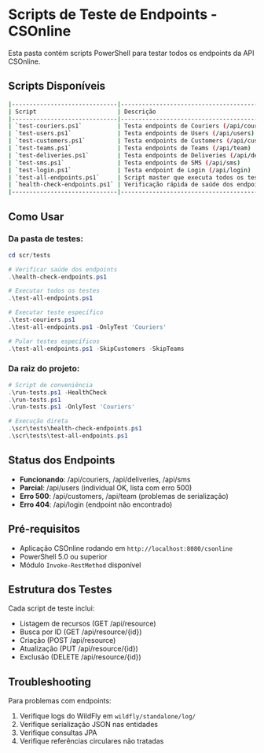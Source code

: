 # Scripts de Teste de Endpoints - CSOnline

Esta pasta contém scripts PowerShell para testar todos os endpoints da API CSOnline.

## Scripts Disponíveis

```bash
|------------------------------|-------------------------------------------------|-------------|
| Script                       | Descrição                                       | Status      |
|------------------------------|-------------------------------------------------|-------------|
| `test-couriers.ps1`          | Testa endpoints de Couriers (/api/couriers)     | Funcionando |
| `test-users.ps1`             | Testa endpoints de Users (/api/users)           | Parcial     |
| `test-customers.ps1`         | Testa endpoints de Customers (/api/customers)   | Erro 500    |
| `test-teams.ps1`             | Testa endpoints de Teams (/api/team)            | Erro 500    |
| `test-deliveries.ps1`        | Testa endpoints de Deliveries (/api/deliveries) | Funcionando |
| `test-sms.ps1`               | Testa endpoints de SMS (/api/sms)               | Funcionando |
| `test-login.ps1`             | Testa endpoint de Login (/api/login)            | Erro 404    |
| `test-all-endpoints.ps1`     | Script master que executa todos os testes       | Funcionando |
| `health-check-endpoints.ps1` | Verificação rápida de saúde dos endpoints       | Funcionando |
|------------------------------|-------------------------------------------------|-------------|
```

## Como Usar

### Da pasta de testes:
```powershell
cd scr/tests

# Verificar saúde dos endpoints
.\health-check-endpoints.ps1

# Executar todos os testes
.\test-all-endpoints.ps1

# Executar teste específico
.\test-couriers.ps1
.\test-all-endpoints.ps1 -OnlyTest 'Couriers'

# Pular testes específicos
.\test-all-endpoints.ps1 -SkipCustomers -SkipTeams
```

### Da raiz do projeto:
```powershell
# Script de conveniência
.\run-tests.ps1 -HealthCheck
.\run-tests.ps1
.\run-tests.ps1 -OnlyTest 'Couriers'

# Execução direta
.\scr\tests\health-check-endpoints.ps1
.\scr\tests\test-all-endpoints.ps1
```

## Status dos Endpoints

- **Funcionando**: /api/couriers, /api/deliveries, /api/sms
- **Parcial**: /api/users (individual OK, lista com erro 500)
- **Erro 500**: /api/customers, /api/team (problemas de serialização)
- **Erro 404**: /api/login (endpoint não encontrado)

## Pré-requisitos

- Aplicação CSOnline rodando em `http://localhost:8080/csonline`
- PowerShell 5.0 ou superior
- Módulo `Invoke-RestMethod` disponível

## Estrutura dos Testes

Cada script de teste inclui:
- Listagem de recursos (GET /api/resource)
- Busca por ID (GET /api/resource/{id})
- Criação (POST /api/resource)
- Atualização (PUT /api/resource/{id})
- Exclusão (DELETE /api/resource/{id})

## Troubleshooting

Para problemas com endpoints:
1. Verifique logs do WildFly em `wildfly/standalone/log/`
2. Verifique serialização JSON nas entidades
3. Verifique consultas JPA
4. Verifique referências circulares não tratadas
